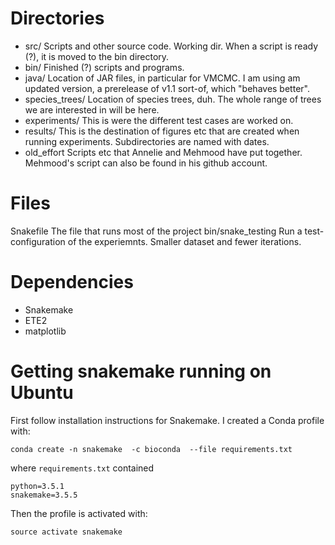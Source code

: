 # Directories

* src/	Scripts and other source code. Working dir. When a script is ready (?), it is moved to the bin directory.
* bin/	Finished (?) scripts and programs. 
* java/	Location of JAR files, in particular for VMCMC. I am using am updated version, a prerelease of v1.1 sort-of, which "behaves better".
* species_trees/
	Location of species trees, duh. The whole range of trees we are interested in will be here.
* experiments/
	This is were the different test cases are worked on. 
* results/
	This is the destination of figures etc that are created when running experiments. Subdirectories are named with dates.
* old_effort
	Scripts etc that Annelie and Mehmood have put together. Mehmood's script can also be found in his github account.


# Files

Snakefile	The file that runs most of the project
bin/snake_testing
            Run a test-configuration of the experiemnts. Smaller dataset and fewer iterations.

# Dependencies

* Snakemake
* ETE2
* matplotlib



# Getting snakemake running on Ubuntu

First follow installation instructions for Snakemake. I created a Conda profile with:
```
conda create -n snakemake  -c bioconda  --file requirements.txt
```
where `requirements.txt` contained
```
python=3.5.1
snakemake=3.5.5
```

Then the profile is activated with:
```
source activate snakemake
```


